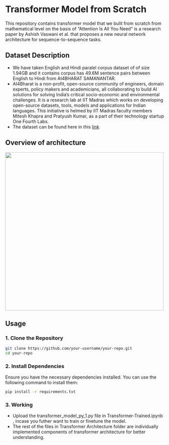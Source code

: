 # Transformer Model from Scratch
This repository contains transformer model that we bulit from scratch from mathematical level on the basis of “Attention Is All You Need” is a research paper by Ashish Vaswani et al. that proposes a new neural network architecture for sequence-to-sequence tasks.

## Dataset Description
* We have taken English and Hindi paralel corpus dataset of of size 1.94GB and it contains corpus has 49.6M sentence pairs between English to Hindi from AI4BHARAT SAMANANTAR.
* AI4Bharat is a non-profit, open-source community of engineers, domain experts, policy makers and academicians, all collaborating to build AI solutions for solving India’s critical socio-economic and environmental challenges.  It is a research lab at IIT Madras which works on developing open-source datasets, tools, models and applications for Indian languages. 
This initiative is helmed by IIT Madras faculty members Mitesh Khapra and Pratyush Kumar, as a part of their technology startup One Fourth Labs.
* The dataset can be found here in this [link](https://drive.google.com/drive/folders/1in3o1e7IkFm9OcQCh3yCOTwDuxgmvesz?usp=sharing)

## Overview of architecture
<img src="https://machinelearningmastery.com/wp-content/uploads/2021/08/attention_research_1.png" width="500" height="500">


## Usage

### 1. Clone the Repository

```bash
git clone https://github.com/your-username/your-repo.git
cd your-repo
```
### 2. Install Dependencies
Ensure you have the necessary dependencies installed. You can use the following command to install them:

```bash
pip install -r requirements.txt
```
### 3. Working
* Upload the transformer_model_py_1.py file in Transformer-Trained.ipynb  , incase you futher want to train or finetune the model.
* The rest of the files in Transformer Architecture folder are individually implemented components of transformer architecture for better understanding.

